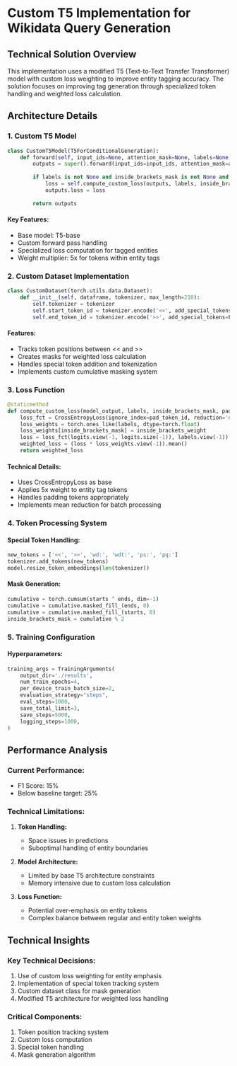# Custom T5 Implementation for Wikidata Query Generation

## Technical Solution Overview

This implementation uses a modified T5 (Text-to-Text Transfer Transformer) model with custom loss weighting to improve entity tagging accuracy. The solution focuses on improving tag generation through specialized token handling and weighted loss calculation.

## Architecture Details

### 1. Custom T5 Model
```python
class CustomT5Model(T5ForConditionalGeneration):
    def forward(self, input_ids=None, attention_mask=None, labels=None, inside_brackets_mask=None, pad_token_id=None, *args, **kwargs):
        outputs = super().forward(input_ids=input_ids, attention_mask=attention_mask, labels=labels, *args, **kwargs)
        
        if labels is not None and inside_brackets_mask is not None and pad_token_id is not None:
            loss = self.compute_custom_loss(outputs, labels, inside_brackets_mask, pad_token_id)
            outputs.loss = loss
        
        return outputs
```

#### Key Features:
- Base model: T5-base
- Custom forward pass handling
- Specialized loss computation for tagged entities
- Weight multiplier: 5x for tokens within entity tags

### 2. Custom Dataset Implementation
```python
class CustomDataset(torch.utils.data.Dataset):
    def __init__(self, dataframe, tokenizer, max_length=210):
        self.tokenizer = tokenizer
        self.start_token_id = tokenizer.encode('<<', add_special_tokens=False)[0]
        self.end_token_id = tokenizer.encode('>>', add_special_tokens=False)[0]
```

#### Features:
- Tracks token positions between << and >>
- Creates masks for weighted loss calculation
- Handles special token addition and tokenization
- Implements custom cumulative masking system

### 3. Loss Function

```python
@staticmethod
def compute_custom_loss(model_output, labels, inside_brackets_mask, pad_token_id, inside_brackets_weight=5.0):
    loss_fct = CrossEntropyLoss(ignore_index=pad_token_id, reduction='none')
    loss_weights = torch.ones_like(labels, dtype=torch.float)
    loss_weights[inside_brackets_mask] = inside_brackets_weight
    loss = loss_fct(logits.view(-1, logits.size(-1)), labels.view(-1))
    weighted_loss = (loss * loss_weights.view(-1)).mean()
    return weighted_loss
```

#### Technical Details:
- Uses CrossEntropyLoss as base
- Applies 5x weight to entity tag tokens
- Handles padding tokens appropriately
- Implements mean reduction for batch processing

### 4. Token Processing System

#### Special Token Handling:
```python
new_tokens = ['<<', '>>', 'wd:', 'wdt:', 'ps:', 'pq:']
tokenizer.add_tokens(new_tokens)
model.resize_token_embeddings(len(tokenizer))
```

#### Mask Generation:
```python
cumulative = torch.cumsum(starts ^ ends, dim=-1)
cumulative = cumulative.masked_fill_(ends, 0)
cumulative = cumulative.masked_fill_(starts, 0)
inside_brackets_mask = cumulative % 2
```

### 5. Training Configuration

#### Hyperparameters:
```python
training_args = TrainingArguments(
    output_dir='./results',
    num_train_epochs=4,
    per_device_train_batch_size=2,
    evaluation_strategy="steps",
    eval_steps=1000,
    save_total_limit=3,
    save_steps=5000,
    logging_steps=1000,
)
```

## Performance Analysis

### Current Performance:
- F1 Score: 15%
- Below baseline target: 25%

### Technical Limitations:
1. **Token Handling:**
   - Space issues in predictions
   - Suboptimal handling of entity boundaries

2. **Model Architecture:**
   - Limited by base T5 architecture constraints
   - Memory intensive due to custom loss calculation

3. **Loss Function:**
   - Potential over-emphasis on entity tokens
   - Complex balance between regular and entity token weights

## Technical Insights

### Key Technical Decisions:
1. Use of custom loss weighting for entity emphasis
2. Implementation of special token tracking system
3. Custom dataset class for mask generation
4. Modified T5 architecture for weighted loss handling

### Critical Components:
1. Token position tracking system
2. Custom loss computation
3. Special token handling
4. Mask generation algorithm
